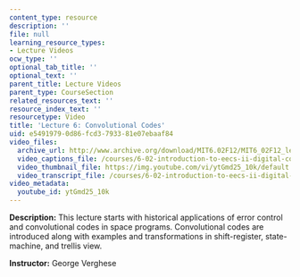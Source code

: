 ```yaml
---
content_type: resource
description: ''
file: null
learning_resource_types:
- Lecture Videos
ocw_type: ''
optional_tab_title: ''
optional_text: ''
parent_title: Lecture Videos
parent_type: CourseSection
related_resources_text: ''
resource_index_text: ''
resourcetype: Video
title: 'Lecture 6: Convolutional Codes'
uid: e5491979-0d86-fcd3-7933-81e07ebaaf84
video_files:
  archive_url: http://www.archive.org/download/MIT6.02F12/MIT6_02F12_lec06_300k.mp4
  video_captions_file: /courses/6-02-introduction-to-eecs-ii-digital-communication-systems-fall-2012/44a33a78eebd5d66a6e84a8e621452db_ytGmd25_10k.vtt
  video_thumbnail_file: https://img.youtube.com/vi/ytGmd25_10k/default.jpg
  video_transcript_file: /courses/6-02-introduction-to-eecs-ii-digital-communication-systems-fall-2012/20a577dae804ed77154974ffc5a73799_ytGmd25_10k.pdf
video_metadata:
  youtube_id: ytGmd25_10k
---
```


**Description:** This lecture starts with historical applications of error control and convolutional codes in space programs. Convolutional codes are introduced along with examples and transformations in shift-register, state-machine, and trellis view.

**Instructor:** George Verghese